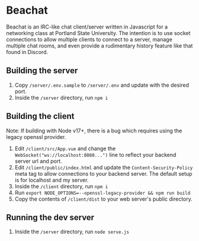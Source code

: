 # Beachat
Beachat is an IRC-like chat client/server written in Javascript for a networking class at Portland State University. The intention is to use socket connections to allow multiple clients to connect to a server, manage multiple chat rooms, and even provide a rudimentary history feature like that found in Discord.

## Building the server

1. Copy `/server/.env.sample` to `/server/.env` and update with the desired port.
2. Inside the `/server` directory, run `npm i`

## Building the client
Note: If building with Node v17+, there is a bug which requires using the legacy openssl provider.

1. Edit `/client/src/App.vue` and change the `WebSocket("ws://localhost:8080...")` line to reflect your backend server url and port.
2. Edit `/client/public/index.html` and update the `Content-Security-Policy` meta tag to allow connections to your backend server. The default setup is for localhost and my server.
3. Inside the `/client` directory, run `npm i`
4. Run `export NODE_OPTIONS=--openssl-legacy-provider && npm run build`
5. Copy the contents of `/client/dist` to your web server's public directory.

## Running the dev server

1. Inside the `/server` directory, run `node serve.js`
